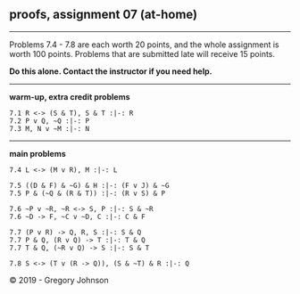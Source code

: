 ## proofs, assignment 07 (at-home)

---

Problems 7.4 - 7.8 are each worth 20 points, and the whole assignment is worth 100 points. Problems that are submitted late will receive 15 points.

**Do this alone. Contact the instructor if you need help.**

---

**warm-up, extra credit problems**

~~~{.ProofChecker .JohnsonSL options="fonts tabindent render resize" guides="fitch" points="2" late-credit="1"}
7.1 R <-> (S & T), S & T :|-: R 
7.2 P v Q, ~Q :|-: P 
7.3 M, N v ~M :|-: N
~~~

---

**main problems**

~~~{.ProofChecker .JohnsonSL options="fonts tabindent render resize" guides="fitch" points="20" late-credit="16"}
7.4 L <-> (M v R), M :|-: L

7.5 ((D & F) & ~G) & H :|-: (F v J) & ~G
7.5 P & (~Q & (R & T)) :|-: (R v S) & P

7.6 ~P v ~R, ~R <-> S, P :|-: S & ~R
7.6 ~D -> F, ~C v ~D, C :|-: C & F

7.7 (P v R) -> Q, R, S :|-: S & Q
7.7 P & Q, (R v Q) -> T :|-: T & Q
7.7 T & Q, (~R v Q) -> S :|-: S & T 

7.8 S <-> (T v (R -> Q)), (S & ~T) & R :|-: Q
~~~


<p>&copy; 2019 - <script>document.write(new Date().getFullYear())</script> Gregory Johnson</p>
 
